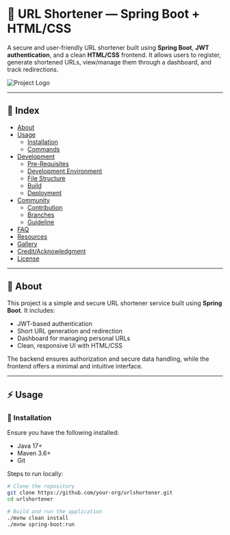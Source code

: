 # 🔗 URL Shortener — Spring Boot + HTML/CSS

A secure and user-friendly URL shortener built using **Spring Boot**, **JWT authentication**, and a clean **HTML/CSS** frontend. It allows users to register, generate shortened URLs, view/manage them through a dashboard, and track redirections.

![Project Logo](https://via.placeholder.com/150x80.png?text=Your+Logo+Here)

---

## :ledger: Index

- [About](#beginner-about)
- [Usage](#zap-usage)
  - [Installation](#electric_plug-installation)
  - [Commands](#package-commands)
- [Development](#wrench-development)
  - [Pre-Requisites](#notebook-pre-requisites)
  - [Development Environment](#nut_and_bolt-development-environment)
  - [File Structure](#file_folder-file-structure)
  - [Build](#hammer-build)
  - [Deployment](#rocket-deployment)
- [Community](#cherry_blossom-community)
  - [Contribution](#fire-contribution)
  - [Branches](#cactus-branches)
  - [Guideline](#exclamation-guideline)
- [FAQ](#question-faq)
- [Resources](#page_facing_up-resources)
- [Gallery](#camera-gallery)
- [Credit/Acknowledgment](#star2-creditacknowledgment)
- [License](#lock-license)

---

## :beginner: About

This project is a simple and secure URL shortener service built using **Spring Boot**. It includes:
- JWT-based authentication
- Short URL generation and redirection
- Dashboard for managing personal URLs
- Clean, responsive UI with HTML/CSS

The backend ensures authorization and secure data handling, while the frontend offers a minimal and intuitive interface.

---

## :zap: Usage

### :electric_plug: Installation

Ensure you have the following installed:

- Java 17+
- Maven 3.6+
- Git

Steps to run locally:

```bash
# Clone the repository
git clone https://github.com/your-org/urlshortener.git
cd urlshortener

# Build and run the application
./mvnw clean install
./mvnw spring-boot:run
